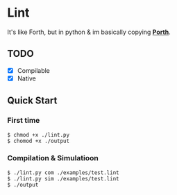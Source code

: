 # Lint

It's like Forth, but in python & im basically copying **[Porth](https://gitlab.com/tsoding/porth)**.

## TODO
- [x] Compilable
- [x] Native

## Quick Start

### First time
```console
$ chmod +x ./lint.py
$ chomod +x ./output
```

### Compilation & Simulatioon
```console
$ ./lint.py com ./examples/test.lint
$ ./lint.py sim ./examples/test.lint
$ ./output
```
